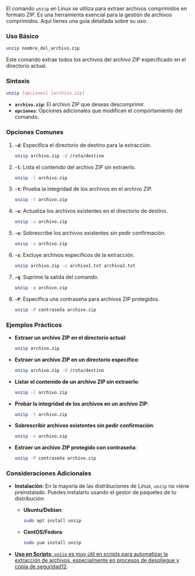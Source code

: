 El comando `unzip` en Linux se utiliza para extraer archivos comprimidos en formato ZIP. Es una herramienta esencial para la gestión de archivos comprimidos. Aquí tienes una guía detallada sobre su uso:

### **Uso Básico**

```bash
unzip nombre_del_archivo.zip
```

Este comando extrae todos los archivos del archivo ZIP especificado en el directorio actual.

### **Sintaxis**

```bash
unzip [opciones] [archivo.zip]
```

- **`archivo.zip`**: El archivo ZIP que deseas descomprimir.
- **`opciones`**: Opciones adicionales que modifican el comportamiento del comando.

### **Opciones Comunes**

1. **`-d`**: Especifica el directorio de destino para la extracción.
    
    ```bash
    unzip archivo.zip -d /ruta/destino
    ```
    
2. **`-l`**: Lista el contenido del archivo ZIP sin extraerlo.
    
    ```bash
    unzip -l archivo.zip
    ```
    
3. **`-t`**: Prueba la integridad de los archivos en el archivo ZIP.
    
    ```bash
    unzip -t archivo.zip
    ```
    
4. **`-u`**: Actualiza los archivos existentes en el directorio de destino.
    
    ```bash
    unzip -u archivo.zip
    ```
    
5. **`-o`**: Sobrescribe los archivos existentes sin pedir confirmación.
    
    ```bash
    unzip -o archivo.zip
    ```
    
6. **`-x`**: Excluye archivos específicos de la extracción.
    
    ```bash
    unzip archivo.zip -x archivo1.txt archivo2.txt
    ```
    
7. **`-q`**: Suprime la salida del comando.
    
    ```bash
    unzip -q archivo.zip
    ```
    
8. **`-P`**: Especifica una contraseña para archivos ZIP protegidos.
    
    ```bash
    unzip -P contraseña archivo.zip
    ```
    

### **Ejemplos Prácticos**

- **Extraer un archivo ZIP en el directorio actual**:
    
    ```bash
    unzip archivo.zip
    ```
    
- **Extraer un archivo ZIP en un directorio específico**:
    
    ```bash
    unzip archivo.zip -d /ruta/destino
    ```
    
- **Listar el contenido de un archivo ZIP sin extraerlo**:
    
    ```bash
    unzip -l archivo.zip
    ```
    
- **Probar la integridad de los archivos en un archivo ZIP**:
    
    ```bash
    unzip -t archivo.zip
    ```
    
- **Sobrescribir archivos existentes sin pedir confirmación**:
    
    ```bash
    unzip -o archivo.zip
    ```
    
- **Extraer un archivo ZIP protegido con contraseña**:
    
    ```bash
    unzip -P contraseña archivo.zip
    ```
    

### **Consideraciones Adicionales**

- **Instalación**: En la mayoría de las distribuciones de Linux, `unzip` no viene preinstalado. Puedes instalarlo usando el gestor de paquetes de tu distribución:
    
    - **Ubuntu/Debian**:
        
        ```bash
        sudo apt install unzip
        ```
        
    - **CentOS/Fedora**:
        
        ```bash
        sudo yum install unzip
        ```
        
- [**Uso en Scripts**: `unzip` es muy útil en scripts para automatizar la extracción de archivos, especialmente en procesos de despliegue y copia de seguridad](https://linuxize.com/post/how-to-unzip-files-in-linux/)[1](https://linuxize.com/post/how-to-unzip-files-in-linux/)[2](https://www.hostinger.es/tutoriales/comando-unzip-linux).
